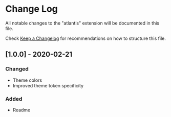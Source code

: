 # Change Log

All notable changes to the "atlantis" extension will be documented in this file.

Check [Keep a Changelog](http://keepachangelog.com/) for recommendations on how to structure this file.

## [1.0.0] - 2020-02-21
### Changed
- Theme colors
- Improved theme token specificity

### Added
- Readme
